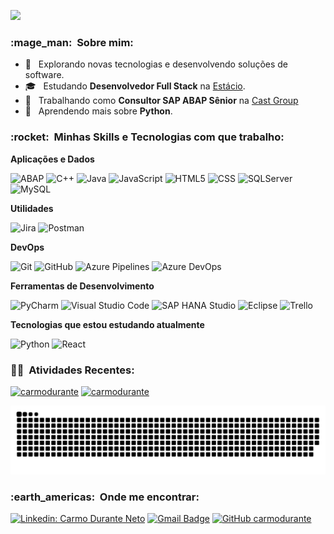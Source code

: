 ![](https://komarev.com/ghpvc/?username=carmodurante&color=006bed)

<h3> :mage_man: &nbsp;Sobre mim: </h3>

- 🤔 &nbsp; Explorando novas tecnologias e desenvolvendo soluções de software.
- 🎓 &nbsp; Estudando **Desenvolvedor Full Stack** na <a href="https://estacio.br/cursos/graduacao/desenvolvimento-full-stack">Estácio</a>.
- 💼 &nbsp; Trabalhando como **Consultor SAP ABAP Sênior** na <a href="https://www.castgroup.com.br/pt/">Cast Group</a>
- 🌱 &nbsp; Aprendendo mais sobre **Python**.

<h3> :rocket: &nbsp;Minhas Skills e Tecnologias com que trabalho:</h3>

**Aplicações e Dados**
  
  ![ABAP](https://img.shields.io/badge/-ABAP-333333?style=flat&logo=sap)
  ![C++](https://img.shields.io/badge/-C++-333333?style=flat&logo=C%2B%2B&logoColor=00599C)
  ![Java](https://img.shields.io/badge/-Java-333333?style=flat&logo=Java&logoColor=007396)
  ![JavaScript](https://img.shields.io/badge/-JavaScript-333333?style=flat&logo=javascript)
  ![HTML5](https://img.shields.io/badge/-HTML5-333333?style=flat&logo=HTML5)
  ![CSS](https://img.shields.io/badge/-CSS-333333?style=flat&logo=CSS3&logoColor=1572B6)
  ![SQLServer](https://img.shields.io/badge/-SQLServer-333333?style=flat&logo=microsoftsqlserver)
  ![MySQL](https://img.shields.io/badge/-MySQL-333333?style=flat&logo=mysql)

**Utilidades**

  ![Jira](https://img.shields.io/badge/-Jira-333333?style=flat&logo=jira)
  ![Postman](https://img.shields.io/badge/-Postman-333333?style=flat&logo=postman)

**DevOps**

  ![Git](https://img.shields.io/badge/-Git-333333?style=flat&logo=git)
  ![GitHub](https://img.shields.io/badge/-GitHub-333333?style=flat&logo=github)
  ![Azure Pipelines](https://img.shields.io/badge/-Azure%20Pipelines-333333?style=flat&logo=azurepipelines&logoColor=007ACC)
  ![Azure DevOps](https://img.shields.io/badge/-Azure%20DevOps-333333?style=flat&logo=azuredevops&logoColor=007ACC)

**Ferramentas de Desenvolvimento**

  ![PyCharm](https://img.shields.io/badge/-PyCharm-333333?style=flat&logo=pycharm&logoColor=007ACC)
  ![Visual Studio Code](https://img.shields.io/badge/-Visual%20Studio%20Code-333333?style=flat&logo=visual-studio-code&logoColor=007ACC)
  ![SAP HANA Studio](https://img.shields.io/badge/-SAP%20HANA%20Studio-333333?style=flat&logo=sap&logoColor=007ACC)
  ![Eclipse](https://img.shields.io/badge/-Eclipse-333333?style=flat&logo=eclipse-ide&logoColor=2C2255)
  ![Trello](https://img.shields.io/badge/-Trello-333333?style=flat&logo=trello&logoColor=007ACC)

**Tecnologias que estou estudando atualmente**

  ![Python](https://img.shields.io/badge/-Python-333333?style=flat&logo=python&logoColor=007ACC)
  ![React](https://img.shields.io/badge/-React-333333?style=flat&logo=react&logoColor=007ACC)
<br/>

<h3> 👨‍💻 &nbsp;Atividades Recentes: </h3>

   [![carmodurante](https://github-readme-stats.vercel.app/api?username=carmodurante&show_icons=true&theme=dark&include_all_commits=true)](https://github.com/carmodurante/)
   [![carmodurante](https://github-readme-stats.vercel.app/api/top-langs/?username=carmodurante&hide=html&layout=compact&langs_count=16&theme=dark)](https://github.com/carmodurante/)

  ![Snake animation](https://github.com/carmodurante/carmodurante/blob/output/github-contribution-grid-snake.svg)
<br/>  

<h3> :earth_americas: &nbsp;Onde me encontrar: </h3> 

[![Linkedin: Carmo Durante Neto](https://img.shields.io/badge/-CarmoDuranteNeto-blue?style=flat-square&logo=Linkedin&logoColor=white&link=https://www.linkedin.com/in/carmo-durante-neto/)](https://www.linkedin.com/in/carmo-durante-neto/)
[![Gmail Badge](https://img.shields.io/badge/-carmo.durante@gmail.com-006bed?style=flat-square&logo=Gmail&logoColor=white&link=mailto:carmo.durante@gmail.com)](mailto:carmo.durante@gmail.com)
[![GitHub carmodurante]( https://img.shields.io/github/followers/carmodurante?label=follow&style=social)](https://github.com/carmodurante/)

